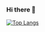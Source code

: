 ### Hi there 👋

[![Top Langs](https://github-readme-stats.vercel.app/api/top-langs/?username=zainlatif7164&layout=compact)](https://github.com/anuraghazra/github-readme-stats)

